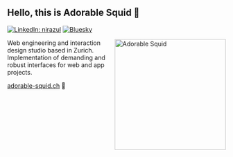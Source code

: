 ## Hello, this is Adorable Squid 👋

<!-- https://github.com/Ileriayo/markdown-badges -->
[![LinkedIn: nirazul](https://img.shields.io/badge/linkedin-%230077B5.svg?style=for-the-badge&logo=linkedin&logoColor=white)](https://www.linkedin.com/in/nirazul/)
[![Bluesky](https://img.shields.io/badge/Bluesky-0285FF?style=for-the-badge&logo=Bluesky&logoColor=white)](https://bsky.app/profile/nirazul.bsky.social)

<img align="right" src="https://media0.giphy.com/media/v1.Y2lkPTc5MGI3NjExdDk5OXFpdXUyN3p4eDVidmY0ZWxsOGo5MGgycTl6YWRoOGU0YjV5bSZlcD12MV9pbnRlcm5hbF9naWZfYnlfaWQmY3Q9Zw/a0jfzBanfgOH7SK9tm/giphy.gif" width="256" alt="Adorable Squid" />
<p>
  Web engineering and interaction design studio based in Zurich. 
  <br>
  Implementation of demanding and robust interfaces for web and app projects.
</p>
<p><a href="https://adorable-squid.ch">adorable-squid.ch</a>
<span role="img">🦑</span>

<!--
**nirazul/nirazul** is a ✨ _special_ ✨ repository because its `README.md` (this file) appears on your GitHub profile.

Here are some ideas to get you started:

- 🔭 I’m currently working on ...
- 🌱 I’m currently learning ...
- 👯 I’m looking to collaborate on ...
- 🤔 I’m looking for help with ...
- 💬 Ask me about ...
- 📫 How to reach me: ...
- 😄 Pronouns: ...
- ⚡ Fun fact: ...
-->
